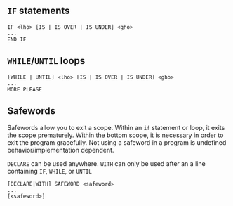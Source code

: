 ## `IF` statements
    IF <lho> [IS | IS OVER | IS UNDER] <gho>
    ...
    END IF

## `WHILE`/`UNTIL` loops

    [WHILE | UNTIL] <lho> [IS | IS OVER | IS UNDER] <gho>
    ...
    MORE PLEASE

## Safewords
Safewords allow you to exit a scope. Within an `if` statement or loop,
it exits the scope prematurely. Within the bottom scope, it is necessary
in order to exit the program gracefully. Not using a safeword in a
program is undefined behavior/implementation dependent.  

`DECLARE` can be used anywhere. `WITH` can only be used after an a line
containing `IF`, `WHILE`, or `UNTIL`

    [DECLARE|WITH] SAFEWORD <safeword>
    ...
    [<safeword>]
